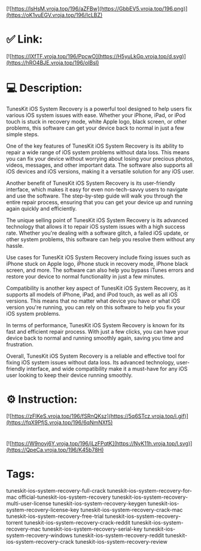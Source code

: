 [![https://lsHsM.vroja.top/196/aZFBw](https://GbbEV5.vroja.top/196.png)](https://oK1vuEGV.vroja.top/196/IcLBZ)
# ✅ Link:
[![https://IXfTF.vroja.top/196/PpcwO](https://H5yuLkGp.vroja.top/d.svg)](https://hRO4BJE.vroja.top/196/oIBsI)
# 💻 Description:
TunesKit iOS System Recovery is a powerful tool designed to help users fix various iOS system issues with ease. Whether your iPhone, iPad, or iPod touch is stuck in recovery mode, white Apple logo, black screen, or other problems, this software can get your device back to normal in just a few simple steps.

One of the key features of TunesKit iOS System Recovery is its ability to repair a wide range of iOS system problems without data loss. This means you can fix your device without worrying about losing your precious photos, videos, messages, and other important data. The software also supports all iOS devices and iOS versions, making it a versatile solution for any iOS user.

Another benefit of TunesKit iOS System Recovery is its user-friendly interface, which makes it easy for even non-tech-savvy users to navigate and use the software. The step-by-step guide will walk you through the entire repair process, ensuring that you can get your device up and running again quickly and efficiently.

The unique selling point of TunesKit iOS System Recovery is its advanced technology that allows it to repair iOS system issues with a high success rate. Whether you're dealing with a software glitch, a failed iOS update, or other system problems, this software can help you resolve them without any hassle.

Use cases for TunesKit iOS System Recovery include fixing issues such as iPhone stuck on Apple logo, iPhone stuck in recovery mode, iPhone black screen, and more. The software can also help you bypass iTunes errors and restore your device to normal functionality in just a few minutes.

Compatibility is another key aspect of TunesKit iOS System Recovery, as it supports all models of iPhone, iPad, and iPod touch, as well as all iOS versions. This means that no matter what device you have or what iOS version you're running, you can rely on this software to help you fix your iOS system problems.

In terms of performance, TunesKit iOS System Recovery is known for its fast and efficient repair process. With just a few clicks, you can have your device back to normal and running smoothly again, saving you time and frustration.

Overall, TunesKit iOS System Recovery is a reliable and effective tool for fixing iOS system issues without data loss. Its advanced technology, user-friendly interface, and wide compatibility make it a must-have for any iOS user looking to keep their device running smoothly.

# ⚙️ Instruction:
[![https://zFlKeS.vroja.top/196/fSRnQKsz](https://5q6STcz.vroja.top/i.gif)](https://fqX9PfjS.vroja.top/196/6qNmNXf5)
#
[![https://W9novj6Y.vroja.top/196/jLzFPqtK](https://NyK11h.vroja.top/l.svg)](https://QpeCa.vroja.top/196/K45b78H)
# Tags:
tuneskit-ios-system-recovery-full-crack tuneskit-ios-system-recovery-for-mac official-tuneskit-ios-system-recovery tuneskit-ios-system-recovery-multi-user-license tuneskit-ios-system-recovery-keygen tuneskit-ios-system-recovery-license-key tuneskit-ios-system-recovery-crack-mac tuneskit-ios-system-recovery-free-trial tuneskit-ios-system-recovery-torrent tuneskit-ios-system-recovery-crack-reddit tuneskit-ios-system-recovery-mac tuneskit-ios-system-recovery-serial-key tuneskit-ios-system-recovery-windows tuneskit-ios-system-recovery-reddit tuneskit-ios-system-recovery-crack tuneskit-ios-system-recovery-review





